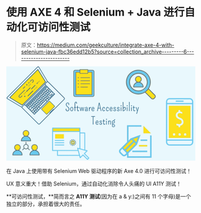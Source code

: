# 使用 AXE 4 和 Selenium + Java 进行自动化可访问性测试

> 原文：<https://medium.com/geekculture/integrate-axe-4-with-selenium-java-fbc36edd12b5?source=collection_archive---------6----------------------->

![](img/48db9dfa7f50b6101880a7f14c165edb.png)

在 Java 上使用带有 Selenium Web 驱动程序的新 Axe 4.0 进行可访问性测试！

UX 意义重大！借助 Selenium，通过自动化消除令人头痛的 UI A11Y 测试！

**可访问性测试，**简而言之 **A11Y 测试**(因为在 a & y:)之间有 11 个字母)是一个独立的部分，承担着很大的责任。